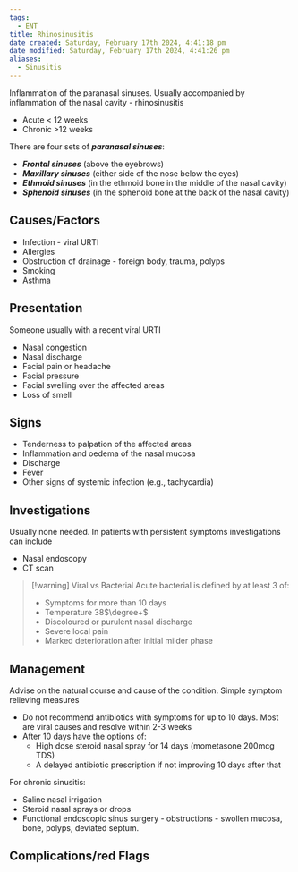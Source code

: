 ```yaml
---
tags:
  - ENT
title: Rhinosinusitis
date created: Saturday, February 17th 2024, 4:41:18 pm
date modified: Saturday, February 17th 2024, 4:41:26 pm
aliases:
  - Sinusitis
---
```

Inflammation of the paranasal sinuses. Usually accompanied by inflammation of the nasal cavity - rhinosinusitis 

- Acute < 12 weeks
- Chronic >12 weeks

There are four sets of **_paranasal sinuses_**:

- **_Frontal sinuses_** (above the eyebrows)
- **_Maxillary sinuses_** (either side of the nose below the eyes)
- **_Ethmoid sinuses_** (in the ethmoid bone in the middle of the nasal cavity)
- **_Sphenoid sinuses_** (in the sphenoid bone at the back of the nasal cavity)

## Causes/Factors

- Infection - viral URTI
- Allergies
- Obstruction of drainage - foreign body, trauma, polyps
- Smoking
- Asthma


## Presentation

Someone usually with a recent viral URTI
- Nasal congestion
- Nasal discharge
- Facial pain or headache
- Facial pressure
- Facial swelling over the affected areas
- Loss of smell

## Signs

- Tenderness to palpation of the affected areas
- Inflammation and oedema of the nasal mucosa
- Discharge
- Fever
- Other signs of systemic infection (e.g., tachycardia)

## Investigations

Usually none needed. In patients with persistent symptoms investigations can include
- Nasal endoscopy
- CT scan

> [!warning] Viral vs Bacterial
>Acute bacterial is defined by at least 3 of:
>- Symptoms for more than 10 days
>- Temperature 38$\degree+$ 
>- Discoloured or purulent nasal discharge
>- Severe local pain
> - Marked deterioration after initial milder phase 

## Management

Advise on the natural course and cause of the condition. Simple symptom relieving measures

- Do not recommend antibiotics with symptoms for up to 10 days. Most are viral causes and resolve within 2-3 weeks
- After 10 days have the options of:
	- High dose steroid nasal spray for 14 days (mometasone 200mcg TDS)
	- A delayed antibiotic prescription if not improving 10 days after that

For chronic sinusitis: 
- Saline nasal irrigation 
- Steroid nasal sprays or drops
- Functional endoscopic sinus surgery - obstructions - swollen mucosa, bone, polyps, deviated septum. 

## Complications/red Flags
